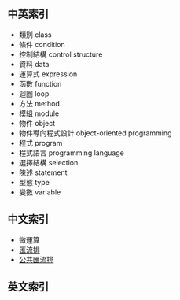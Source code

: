## 中英索引

- 類別 class
- 條件 condition
- 控制結構 control structure
- 資料 data
- 運算式 expression
- 函數 function
- 迴圈 loop
- 方法 method
- 模組 module
- 物件 object
- 物件導向程式設計 object-oriented programming
- 程式 program
- 程式語言 programming language
- 選擇結構 selection
- 陳述 statement
- 型態 type
- 變數 variable

## 中文索引

- 微運算
- [匯流排](Digital-Logic-Design/docs/knowledge-network-database-repository/匯流排.md)
- [公共匯流排](Digital-Logic-Design/docs/knowledge-network-database-repository/公共匯流排.md)

## 英文索引
